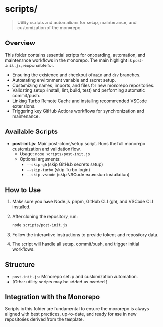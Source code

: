 # scripts/

> Utility scripts and automations for setup, maintenance, and customization of the monorepo.

## Overview

This folder contains essential scripts for onboarding, automation, and maintenance workflows in the monorepo. The main highlight is `post-init.js`, responsible for:

- Ensuring the existence and checkout of `main` and `dev` branches.
- Automating environment variable and secret setup.
- Customizing names, imports, and files for new monorepo repositories.
- Validating setup (install, lint, build, test) and performing automatic commit/push.
- Linking Turbo Remote Cache and installing recommended VSCode extensions.
- Triggering key GitHub Actions workflows for synchronization and maintenance.

## Available Scripts

- **post-init.js**: Main post-clone/setup script. Runs the full monorepo customization and validation flow.
  - Usage: `node scripts/post-init.js`
  - Optional arguments:
    - `--skip-gh` (skip GitHub secrets setup)
    - `--skip-turbo` (skip Turbo login)
    - `--skip-vscode` (skip VSCode extension installation)

## How to Use

1. Make sure you have Node.js, pnpm, GitHub CLI (gh), and VSCode CLI installed.
2. After cloning the repository, run:

   ```sh
   node scripts/post-init.js
   ```

3. Follow the interactive instructions to provide tokens and repository data.
4. The script will handle all setup, commit/push, and trigger initial workflows.

## Structure

- `post-init.js`: Monorepo setup and customization automation.
- (Other utility scripts may be added as needed.)

## Integration with the Monorepo

Scripts in this folder are fundamental to ensure the monorepo is always aligned with best practices, up-to-date, and ready for use in new repositories derived from the template.
